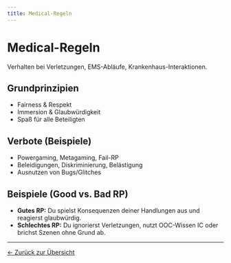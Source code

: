 ```yaml
---
title: Medical-Regeln
---
```


<link rel="stylesheet" href="../assets/style.css">

# Medical-Regeln

Verhalten bei Verletzungen, EMS-Abläufe, Krankenhaus-Interaktionen.

## Grundprinzipien
- Fairness & Respekt
- Immersion & Glaubwürdigkeit
- Spaß für alle Beteiligten

## Verbote (Beispiele)
- Powergaming, Metagaming, Fail-RP
- Beleidigungen, Diskriminierung, Belästigung
- Ausnutzen von Bugs/Glitches

## Beispiele (Good vs. Bad RP)
- **Gutes RP:** Du spielst Konsequenzen deiner Handlungen aus und reagierst glaubwürdig.
- **Schlechtes RP:** Du ignorierst Verletzungen, nutzt OOC-Wissen IC oder brichst Szenen ohne Grund ab.

---
[← Zurück zur Übersicht](/)
